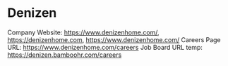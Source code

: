 # Denizen

Company Website: https://www.denizenhome.com/, https://denizenhome.com, https://www.denizenhome.com/
Careers Page URL: https://www.denizenhome.com/careers
Job Board URL temp: https://denizen.bamboohr.com/careers